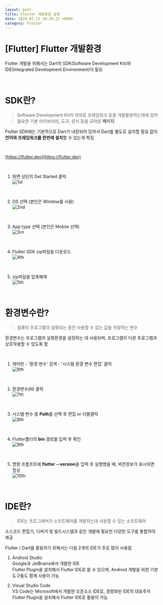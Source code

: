 ```yaml
---
layout: post
title: Flutter 개발환경 설정
date: 2024-02-13 19:20:23 +0900
category: Flutter
---
```

# [Flutter] Flutter 개발환경
Flutter 개발을 위해서는 Dart의 SDK(Software Development Kit)와 IDE(Integrated Development Environment)이 필요

<br>

# SDK란?
> Software Development Kit의 약자로 프레임워크 등을 개발활용하는데에 있어 필요한 기본 라이브러리, 도구, 문서 등을 모아둔 **패키지**

Flutter SDK에는 기본적으로 Dart가 내장되어 있어서 Dart를 별도로 설치할 필요 없이 **언어와 프레임워크를 한번에 설치**할 수 있는게 특징

<br>

[https://flutter.dev](https://flutter.dev)

<br>

1. 화면 상단의 Get Started 클릭  
![1st](/public/img/1st.png)  

<br>

2. OS 선택 (본인은 Window를 사용)  
![2nd](/public/img/2nd.png)  

<br>

3. App type 선택 (본인은 Mobile 선택)    
![3rn](/public/img/3rd.png)  

<br>

4. Flutter SDK zip파일을 다운로드  
![4th](/public/img/4th.png)  

<br>

5. zip파일을 압축해제  
![5th](/public/img/5th.png)  

<br>

# 환경변수란?
> 컴퓨터 프로그램이 실행되는 동안 사용할 수 있는 값을 저장하는 변수

환경변수는 프로그램의 실행환경을 설정하는 데 사용되며, 프로그램이 다른 프로그램과 상호작용할 수 있도록 함

<br>

1. 제어판 - '환경 변수' 검색 - '시스템 환경 변수 편집' 클릭  
![6th](/public/img/6th.png)  

<br>

2. 환경변수(N) 클릭  
![7th](/public/img/7th.png)  

<br>

3. 시스템 변수 중 **Path**를 선택 후 편집 or 더블클릭  
![8th](/public/img/8th.png)  

<br>

4. Flutter폴더의 **bin** 경로를 입력 후 확인  
![9th](/public/img/9th.png)  

<br>

5. 명령 프롬프트에 **flutter --version**을 입력 후 실행했을 때, 버전정보가 표시되면 정상  
![10th](/public/img/10th.png)  

<br>


# IDE란?
> IDE는 프로그래머가 소프트웨어를 개발하는데 사용할 수 있는 소프트웨어

소스코드 편집기, 디버거 및 빌드시스템과 같은 개발에 필요한 다양한 도구를 통합하여 제공

Flutter / Dart를 활용하기 위해서는 다음 2개의 IDE가 주로 많이 사용됨
1. Android Studio  
  Google과 JetBrains에서 개발한 IDE  
  Flutter Plugin을 설치해서 Flutter IDE로 쓸 수 있으며, Android 개발을 위한 기본 도구들도 함께 사용이 가능

2. Visual Studio Code  
  VS Code는 Microsoft에서 개발한 오픈소스 IDE로, 경량화된 IDE의 대표주자  
  Flutter Plugin을 설치해서 Flutter IDE로 활용이 가능
  <br>